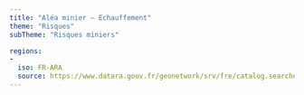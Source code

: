 ```yaml
---
title: "Aléa minier – Echauffement"
theme: "Risques"
subTheme: "Risques miniers"

regions:
-
  iso: FR-ARA
  source: https://www.datara.gouv.fr/geonetwork/srv/fre/catalog.search#/search?resultType=details&sortBy=relevance&from=1&to=20&fast=index&_content_type=json&any=Aléa minier – Echauffement
---
```

